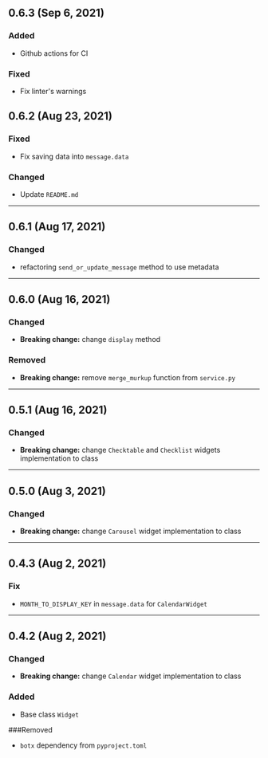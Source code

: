 ## 0.6.3 (Sep 6, 2021)

### Added
* Github actions for CI


### Fixed
* Fix linter's warnings

## 0.6.2 (Aug 23, 2021)

### Fixed
* Fix saving data into `message.data`

### Changed
* Update `README.md`
---

## 0.6.1 (Aug 17, 2021)

### Changed
* refactoring `send_or_update_message` method to use metadata
---

## 0.6.0 (Aug 16, 2021)

### Changed
* **Breaking change:** change `display` method


### Removed
* **Breaking change:** remove  `merge_murkup` function from `service.py`
---


## 0.5.1 (Aug 16, 2021)

### Changed
* **Breaking change:** change `Checktable` and `Checklist` widgets implementation to class

---


## 0.5.0 (Aug 3, 2021)

### Changed
* **Breaking change:** change `Carousel` widget implementation to class

---

## 0.4.3 (Aug 2, 2021)

### Fix
* `MONTH_TO_DISPLAY_KEY` in `message.data` for `CalendarWidget`

---

## 0.4.2 (Aug 2, 2021)

### Changed
* **Breaking change:** change `Calendar` widget implementation to class

### Added
* Base class `Widget`

###Removed
* `botx` dependency from `pyproject.toml`
